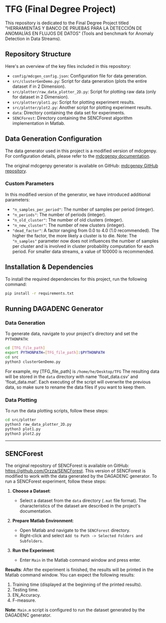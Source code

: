 

# TFG (Final Degree Project)

This repository is dedicated to the Final Degree Project titled "HERRAMIENTAS Y BANCO DE PRUEBAS PARA LA DETECCIÓN DE ANOMALÍAS EN FLUJOS DE DATOS" (Tools and benchmark for Anomaly Detection in Data Streams).

## Repository Structure

Here's an overview of the key files included in this repository:

- `config/mdcgen_config.json`: Configuration file for data generation.
- `src/clusterGenDemo.py`: Script for data generation (plots the entire dataset if in 2 Dimension).
- `src/plotter/raw_data_plotter_2D.py`: Script for plotting raw data (only for dataset in 2 Dimension).
- `src/plotter/plot1.py`: Script for plotting experiment results.
- `src/plotter/plot2.py`: Another script for plotting experiment results.
- `data`: Directory containing the data set for experiments. 
- `SENCForest`: Directory containing the SENCForest algorithm implementation in Matlab.

## Data Generation Configuration

The data generator used in this project is a modified version of mdcgenpy. For configuration details, please refer to the [mdcgenpy documentation](https://mdcgenpy.readthedocs.io/en/latest/mdcgenpy.clusters.html#submodules).

The original mdcgenpy generator is available on GitHub: [mdcgenpy GitHub repository](https://github.com/CN-TU/mdcgenpy).

### Custom Parameters

In this modified version of the generator, we have introduced additional parameters:

- `"n_samples_per_period"`: The number of samples per period (integer).
- `"n_periods"`: The number of periods (integer).
- `"n_old_cluster"`: The number of old clusters (integer).
- `"n_new_cluster"`: The number of new clusters (integer).
- `"dead_factor"`: A factor ranging from 0.0 to 4.0 (1.0 recommended). The higher the factor, the more likely a cluster is to die.
Note: The `"n_samples"` parameter now does not influences the number of samples per cluster and is involved in cluster probability computation for each period. For smaller data streams, a value of 100000 is recommended.

## Installation & Dependencies

To install the required dependencies for this project, run the following command:

```sh
pip install -r requirements.txt
```

## Running DAGADENC Generator

### Data Generation

To generate data, navigate to your project's directory and set the `PYTHONPATH`:

```sh
cd [TFG_file_path]
export PYTHONPATH=[TFG_file_path]:$PYTHONPATH
cd src
python3 clusterGenDemo.py
```
For example, my [TFG_file_path] is `/home/he/Desktop/TFG` 
The resulting data will be stored in the `data` directory with name 'float_data.csv' and 'float_data.mat'.
Each executing of the script will overwrite the previous data, so make sure to rename the data files if you want to keep them.

### Data Plotting

To run the data plotting scripts, follow these steps:

```sh
cd src/plotter
python3 raw_data_plotter_2D.py
python3 plot1.py
python3 plot2.py
```

---

## SENCForest
The original repository of SENCForest is available on GitHub: https://github.com/Orzza/SENCForest. This version of SENCForest is modified to work with the data generated by the DAGADENC generator.
To run a SENCForest experiment, follow these steps:

1. **Choose a Dataset**:
   - Select a dataset from the `data` directory (`.mat` file format). The characteristics of the dataset are described in the project's documentation.

2. **Prepare Matlab Environment**:
   - Open Matlab and navigate to the `SENCForest` directory.
   - Right-click and select `Add to Path -> Selected Folders and Subfolders`.

3. **Run the Experiment**:
   - Enter `Main` in the Matlab command window and press enter.

**Results**:
After the experiment is finished, the results will be printed in the Matlab command window. You can expect the following results:
   1. Training time (displayed at the beginning of the printed results).
   2. Testing time.
   3. EN_Accuracy.
   4. F-measure.

**Note**: `Main.m` script is configured to run the dataset generated by the DAGADENC generator. 


 
